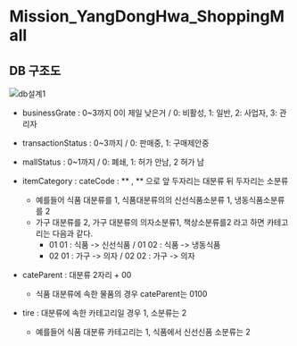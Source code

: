 ﻿# Mission_YangDongHwa_ShoppingMall

## DB 구조도
 ![db설계1](https://github.com/ydh511/Mission_YangDongHwa_ShoppingMall/assets/70869505/a434d837-8e04-4f8d-92f9-8388358be8c4)

- businessGrate : 0~3까지 0이 제일 낮은거 / 0: 비활성, 1: 일반, 2: 사업자, 3: 관리자
  
- transactionStatus : 0~3까지 / 0: 판매중, 1: 구매제안중

- mallStatus : 0~1까지 / 0: 폐쇄, 1: 허가 안남, 2 허가 남 
- itemCategory : cateCode : ** , ** 으로 앞 두자리는 대분류 뒤 두자리는 소분류
  - 예를들어 식품 대분류를 1, 식품대분류의의 신선식품소분류 1, 냉동식품소분류를 2
  - 가구 대분류를 2, 가구 대분류의 의자소분류1, 책상소분류를2 라고 하면 카테고리는 다음과 같다.
    - 01 01 : 식품 -> 신선식품 / 01 02 : 식품 -> 냉동식품  
    - 02 01 : 가구 -> 의자 / 02 02 : 가구 -> 의자  
- cateParent : 대분류 2자리 + 00
  - 식품 대분류에 속한 물품의 경우 cateParent는 0100
- tire : 대분류에 속한 카테고리일 경우 1, 소분류는 2
  - 예를들어 식품 대분류 카테고리는 1, 식품에서 신선신품 소분류는 2

